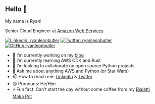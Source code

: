 ## Hello 👋

My name is Ryan!

Senior Cloud Engineer at [Amazon Web Services](https://aws.amazon.com)

[![Linkedin: ryanleonbutler](https://img.shields.io/badge/-ryanleonbutler-blue?style=flat-square&logo=Linkedin&logoColor=white&link=https://www.linkedin.com/in/ryanleonbutler/)](https://www.linkedin.com/in/ryanleonbutler/)
[![Twitter: ryanleonbutler](https://img.shields.io/twitter/follow/ryanleonbutler?style=social)](https://twitter.com/ryanleonbutler)
[![GitHub ryanleonbutler](https://img.shields.io/github/followers/ryanleonbutler?label=follow&style=social)](https://github.com/ryanleonbutler)

- 🔭 I’m currently working on my [blog](https://ryanbutler.online/)
- 🌱 I’m currently learning AWS CDK and Rust
- 👯 I’m looking to collaborate on open source Python projects
- 💬 Ask me about anything AWS and Python (or Star Wars)
- 📫 How to reach me: [LinkedIn](https://www.linkedin.com/in/ryanleonbutler) & [Twitter](https://twitter.com/ryanleonbutler)
- 😄 Pronouns: He/Him
- ⚡ Fun fact: Can't start the day without some coffee from my [Bialetti Moka Pot](https://user-images.githubusercontent.com/32143470/164430176-4e520026-b973-49fd-a2fb-133aa6602c3e.jpg)
